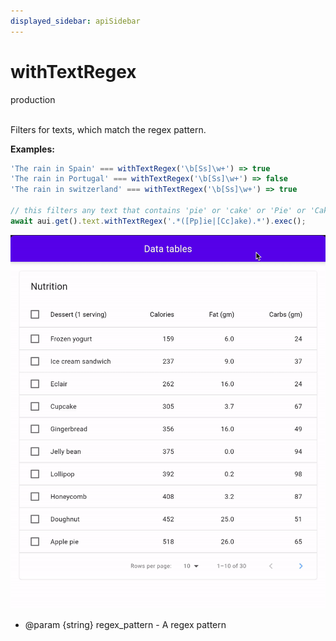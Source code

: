 ```yaml
---
displayed_sidebar: apiSidebar
---
```

# withTextRegex
<span class="theme-doc-version-badge badge badge--success">production</span><br/><br/>

Filters for texts, which match the regex pattern.

**Examples:**

```typescript
'The rain in Spain' === withTextRegex('\b[Ss]\w+') => true
'The rain in Portugal' === withTextRegex('\b[Ss]\w+') => false
'The rain in switzerland' === withTextRegex('\b[Ss]\w+') => true

// this filters any text that contains 'pie' or 'cake' or 'Pie' or 'Cake'
await aui.get().text.withTextRegex('.*([Pp]ie|[Cc]ake).*').exec();
```
![](/img/gif/withTextRegex.gif)

   * @param {string} regex_pattern - A regex pattern

